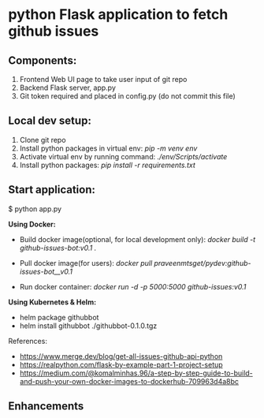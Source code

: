 # python Flask application to fetch github issues

## Components:
1. Frontend Web UI page to take user input of git repo
2. Backend Flask server, app.py
3. Git token required and placed in config.py (do not commit this file)

## Local dev setup:
1. Clone git repo
2. Install python packages in virtual env: _pip -m venv env_
3. Activate virtual env by running command: _./env/Scripts/activate_
4. Install python packages: _pip install -r requirements.txt_


## Start application:
$ python app.py

**Using Docker:**
- Build docker image(optional, for local development only): _docker build -t github-issues-bot:v0.1 ._

- Pull docker image(for users): _docker pull praveenmtsget/pydev:github-issues-bot__v0.1_
- Run docker container: _docker run -d -p 5000:5000 github-issues:v0.1_

**Using Kubernetes & Helm:**
- helm package githubbot
- helm install githubbot ./githubbot-0.1.0.tgz

References:
- https://www.merge.dev/blog/get-all-issues-github-api-python
- https://realpython.com/flask-by-example-part-1-project-setup
- https://medium.com/@komalminhas.96/a-step-by-step-guide-to-build-and-push-your-own-docker-images-to-dockerhub-709963d4a8bc


## Enhancements
